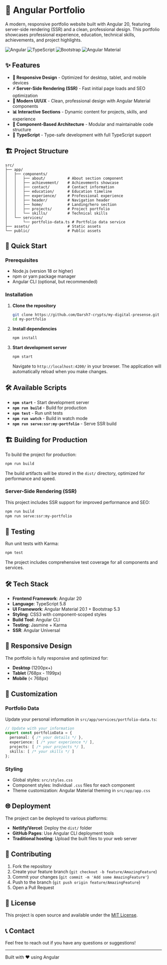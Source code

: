 # 🚀 Angular Portfolio

A modern, responsive portfolio website built with Angular 20, featuring server-side rendering (SSR) and a clean, professional design. This portfolio showcases professional experience, education, technical skills, achievements, and project highlights.

![Angular](https://img.shields.io/badge/Angular-20.0-red?style=flat-square&logo=angular)
![TypeScript](https://img.shields.io/badge/TypeScript-5.8-blue?style=flat-square&logo=typescript)
![Bootstrap](https://img.shields.io/badge/Bootstrap-5.3-purple?style=flat-square&logo=bootstrap)
![Angular Material](https://img.shields.io/badge/Angular%20Material-20.1-blue?style=flat-square&logo=material-ui)

## ✨ Features

- **📱 Responsive Design** - Optimized for desktop, tablet, and mobile devices
- **⚡ Server-Side Rendering (SSR)** - Fast initial page loads and SEO optimization
- **🎨 Modern UI/UX** - Clean, professional design with Angular Material components
- **📊 Interactive Sections** - Dynamic content for projects, skills, and experience
- **🎯 Component-Based Architecture** - Modular and maintainable code structure
- **🔧 TypeScript** - Type-safe development with full TypeScript support

## 🏗️ Project Structure

```
src/
├── app/
│   ├── components/
│   │   ├── about/          # About section component
│   │   ├── achievement/    # Achievements showcase
│   │   ├── contact/        # Contact information
│   │   ├── education/      # Education timeline
│   │   ├── experience/     # Professional experience
│   │   ├── header/         # Navigation header
│   │   ├── home/           # Landing/hero section
│   │   ├── projects/       # Project portfolio
│   │   └── skills/         # Technical skills
│   └── services/
│       └── portfolio-data.ts # Portfolio data service
├── assets/                 # Static assets
└── public/                 # Public assets
```

## 🚀 Quick Start

### Prerequisites

- Node.js (version 18 or higher)
- npm or yarn package manager
- Angular CLI (optional, but recommended)

### Installation

1. **Clone the repository**
   ```bash
   git clone https://github.com/Darsh7-crypts/my-digital-presense.git
   cd my-portfolio
   ```

2. **Install dependencies**
   ```bash
   npm install
   ```

3. **Start development server**
   ```bash
   npm start
   ```
   
   Navigate to `http://localhost:4200/` in your browser. The application will automatically reload when you make changes.

## 🛠️ Available Scripts

- **`npm start`** - Start development server
- **`npm run build`** - Build for production
- **`npm test`** - Run unit tests
- **`npm run watch`** - Build in watch mode
- **`npm run serve:ssr:my-portfolio`** - Serve SSR build

## 🏗️ Building for Production

To build the project for production:

```bash
npm run build
```

The build artifacts will be stored in the `dist/` directory, optimized for performance and speed.

### Server-Side Rendering (SSR)

This project includes SSR support for improved performance and SEO:

```bash
npm run build
npm run serve:ssr:my-portfolio
```

## 🧪 Testing

Run unit tests with Karma:

```bash
npm test
```

The project includes comprehensive test coverage for all components and services.

## 🛠️ Tech Stack

- **Frontend Framework**: Angular 20
- **Language**: TypeScript 5.8
- **UI Framework**: Angular Material 20.1 + Bootstrap 5.3
- **Styling**: CSS3 with component-scoped styles
- **Build Tool**: Angular CLI
- **Testing**: Jasmine + Karma
- **SSR**: Angular Universal

## 📱 Responsive Design

The portfolio is fully responsive and optimized for:
- **Desktop** (1200px+)
- **Tablet** (768px - 1199px)
- **Mobile** (< 768px)

## 🎨 Customization

### Portfolio Data
Update your personal information in `src/app/services/portfolio-data.ts`:

```typescript
// Update with your information
export const portfolioData = {
  personal: { /* your details */ },
  experience: [ /* your experience */ ],
  projects: [ /* your projects */ ],
  skills: [ /* your skills */ ]
};
```

### Styling
- Global styles: `src/styles.css`
- Component styles: Individual `.css` files for each component
- Theme customization: Angular Material theming in `src/app/app.css`

## 🌐 Deployment

The project can be deployed to various platforms:

- **Netlify/Vercel**: Deploy the `dist/` folder
- **GitHub Pages**: Use Angular CLI deployment tools
- **Traditional hosting**: Upload the built files to your web server

## 🤝 Contributing

1. Fork the repository
2. Create your feature branch (`git checkout -b feature/AmazingFeature`)
3. Commit your changes (`git commit -m 'Add some AmazingFeature'`)
4. Push to the branch (`git push origin feature/AmazingFeature`)
5. Open a Pull Request

## 📄 License

This project is open source and available under the [MIT License](LICENSE).

## 📞 Contact

Feel free to reach out if you have any questions or suggestions!

---

Built with ❤️ using Angular
